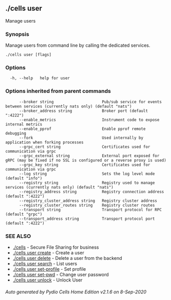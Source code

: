 ## ./cells user

Manage users

### Synopsis

Manage users from command line by calling the dedicated services.



```
./cells user [flags]
```

### Options

```
  -h, --help   help for user
```

### Options inherited from parent commands

```
      --broker string                     Pub/sub service for events between services (currently nats only) (default "nats")
      --broker_address string             Broker port (default ":4222")
      --enable_metrics                    Instrument code to expose internal metrics
      --enable_pprof                      Enable pprof remote debugging
      --fork                              Used internally by application when forking processes
      --grpc_cert string                  Certificates used for communication via grpc
      --grpc_external string              External port exposed for gRPC (may be fixed if no SSL is configured or a reverse proxy is used)
      --grpc_key string                   Certificates used for communication via grpc
      --log string                        Sets the log level mode (default "info")
      --registry string                   Registry used to manage services (currently nats only) (default "nats")
      --registry_address string           Registry connection address (default ":4222")
      --registry_cluster_address string   Registry cluster address
      --registry_cluster_routes string    Registry cluster routes
      --transport string                  Transport protocol for RPC (default "grpc")
      --transport_address string          Transport protocol port (default ":4222")
```

### SEE ALSO

* [./cells](./cells)	 - Secure File Sharing for business
* [./cells user create](./cells-user-create)	 - Create a user
* [./cells user delete](./cells-user-delete)	 - Delete a user from the backend
* [./cells user search](./cells-user-search)	 - List users
* [./cells user set-profile](./cells-user-set-profile)	 - Set profile
* [./cells user set-pwd](./cells-user-set-pwd)	 - Change user password
* [./cells user unlock](./cells-user-unlock)	 - Unlock User

###### Auto generated by Pydio Cells Home Edition v2.1.6 on 8-Sep-2020

